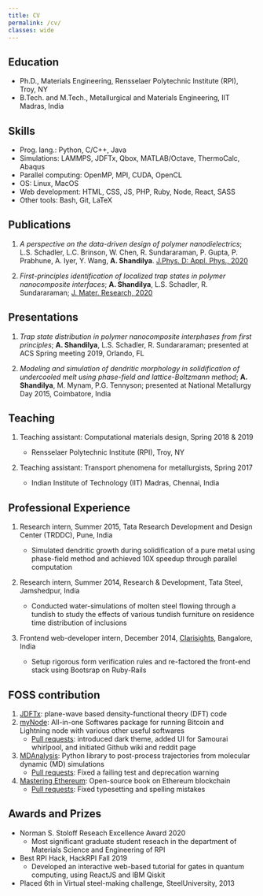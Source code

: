 ```yaml
---
title: CV
permalink: /cv/
classes: wide
---
```


## Education
- Ph.D., Materials Engineering, Rensselaer Polytechnic Institute (RPI), Troy, NY
- B.Tech. and M.Tech., Metallurgical and Materials Engineering, IIT Madras, India

## Skills

- Prog. lang.: Python, C/C++, Java
- Simulations: LAMMPS, JDFTx, Qbox, MATLAB/Octave, ThermoCalc, Abaqus
- Parallel computing: OpenMP, MPI, CUDA, OpenCL
- OS: Linux, MacOS
- Web development: HTML, CSS, JS, PHP, Ruby, Node, React, SASS
- Other tools: Bash, Git, LaTeX

## Publications

1. <i>A perspective on the data-driven design of polymer nanodielectrics</i>; L.S. Schadler, L.C. Brinson, W. Chen, R. Sundararaman, P. Gupta, P. Prabhune, A. Iyer, Y. Wang, <b>A. Shandilya</b>. [J.Phys. D: Appl. Phys., 2020](https://doi.org/10.1088/1361-6463/ab8b01)

2. <i>First-principles identification of localized trap states in polymer nanocomposite interfaces</i>; <b>A. Shandilya</b>, L.S. Schadler, R. Sundararaman; [J. Mater. Research, 2020](https://doi.org/10.1557/jmr.2020.18)

## Presentations

1. <i>Trap state distribution in polymer nanocomposite interphases from first principles</i>; <b>A. Shandilya</b>, L.S. Schadler, R. Sundararaman; presented at ACS Spring meeting 2019, Orlando, FL

2. <i>Modeling and simulation of dendritic morphology in solidification of undercooled melt using phase-field and lattice-Boltzmann method</i>; <b>A. Shandilya</b>, M. Mynam, P.G. Tennyson; presented at National Metallurgy Day 2015, Coimbatore, India

## Teaching
1. Teaching assistant: Computational materials design, Spring 2018 & 2019
	- Rensselaer Polytechnic Institute (RPI), Troy, NY

2. Teaching assistant: Transport phenomena for metallurgists, Spring 2017
	- Indian Institute of Technology (IIT) Madras, Chennai, India

## Professional Experience

1. Research intern, Summer 2015, Tata Research Development and Design Center (TRDDC), Pune, India
	- Simulated dendritic growth during solidification of a pure metal using phase-field method and achieved 10X speedup through parallel computation

2. Research intern, Summer 2014, Research & Development, Tata Steel, Jamshedpur, India
	- Conducted water-simulations of molten steel flowing through a tundish to study the effects of various tundish furniture on residence time distribution of inclusions

3. Frontend web-developer intern, December 2014, [Clarisights](https://clarisights.com/), Bangalore, India
	- Setup rigorous form verification rules and re-factored the front-end stack using Bootsrap on Ruby-Rails


## FOSS contribution
1. [JDFTx](https://github.com/shankar1729/jdftx/): plane-wave based density-functional theory (DFT) code
2. [myNode](https://github.com/mynodebtc/mynode/): All-in-one Softwares package for running Bitcoin and Lightning node with various other useful softwares
	- [Pull requests](https://github.com/mynodebtc/mynode/pulls?q=is%3Apr+is%3Aclosed+author%3AabhiShandy): introduced dark theme, added UI for Samourai whirlpool, and initiated Github wiki and reddit page
3. [MDAnalysis](https://github.com/MDAnalysis/mdanalysis): Python library to post-process trajectories from molecular dynamic (MD) simulations
	- [Pull requests](https://github.com/MDAnalysis/mdanalysis/pulls?q=is%3Apr+author%3AabhiShandy+is%3Aclosed): Fixed a failing test and deprecation warning
4. [Mastering Ethereum](https://github.com/ethereumbook/ethereumbook): Open-source book on Ethereum blockchain
	- [Pull requests](https://github.com/ethereumbook/ethereumbook/pulls?q=is%3Apr+is%3Aclosed+author%3AabhiShandy): Fixed typesetting and spelling mistakes

## Awards and Prizes
-  Norman S. Stoloff Reseach Excellence Award 2020
	- Most significant graduate student reseach in the department of Materials Science and Engineering of RPI
- Best RPI Hack, HackRPI Fall 2019
	- Developed an interactive web-based tutorial for gates in quantum computing, using ReactJS and IBM Qiskit
- Placed 6th in Virtual steel-making challenge, SteelUniversity, 2013
<!-- - Represented IIT Madras at the national robotics competition, 2014 -->
